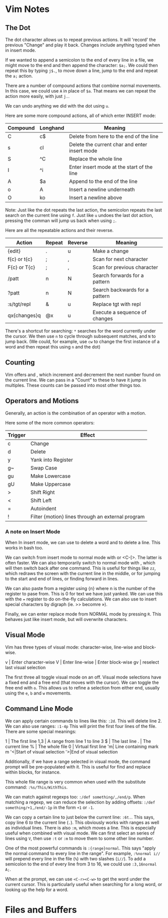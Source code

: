 # Vim Notes

## The Dot

The dot character allows us to repeat previous actions. It will 'record' the previous "Change" and play it back. Changes include anything typed when in insert mode.

If we wanted to append a semicolon to the end of every line in a file, we might move to the end and then append the character: `$a;`. We could then repeat this by typing `j$.`, to move down a line, jump to the end and repeat the `a;` action.

There are a number of compound actions that combine normal movements. In this case, we could use `A` in place of `$a`. That means we can repeat the action more easily, with just `j.`. 

We can undo anything we did with the dot using `u`.

Here are some more compound actions, all of which enter INSERT mode:

Compound | Longhand | Meaning
---------|----------|--------
C | c$ | Delete from here to the end of the line
s | cl | Delete the current char and enter insert mode
S | ^C | Replace the whole line
I | ^i | Enter insert mode at the start of the line
A | $a | Append to the end of the line
o | A<CR> | Insert a newline underneath
O | ko | Insert a newline above

Note: Just like the dot repeats the last action, the semicolon repeats the last search on the current line using `f`. Just like `u` undoes the last dot action, pressing the comman will jump us back when using `;`.

Here are all the repeatable actions and their reverse.

Action | Repeat | Reverse | Meaning
-------|--------|---------|--------
{edit} | . | u | Make a change
f{c} or  t{c} | ; | , | Scan for next character
F{c} or T{c} | ; | , | Scan for previous character
/patt | n | N | Search forwards for a pattern
?patt | n | N | Search backwards for a pattern
:s/tgt/repl | & | u | Replace tgt with repl
qx{changes}q | @x | u | Execute a sequence of changes

There's a shortcut for searching: `*` searches for the word currently under the cursor. We then use `n` to cycle through subsequent matches, and `N` to jump back. (We could, for example, use `cw` to change the first instance of a word and then repeat this using `n` and the dot)

## Counting

Vim offers <C-a> and <C-x>, which increment and decrement the next number found on the current line. We can pass in a "Count" to these to have it jump in multiples. These counts can be passed into most other things too.

## Operators and Motions

Generally, an action is the combination of an operator with a motion.

Here some of the more common operators:

Trigger | Effect
--------|------
c | Change
d | Delete
y | Yank into Register
g~ | Swap Case
gu | Make Lowercase
gU | Make Uppercase
> | Shift Right
< | Shift Left
= | Autoindent
! | Filter {motion} lines through an external program

### A note on Insert Mode

When In insert mode, we can use <C-w> to delete a word and <C-u> to delete a line. This works in bash too.

We can switch from insert mode to normal mode with <Esc> or <C-[>. The latter is often faster. We can also temporarily switch to normal mode with <C-o>, which will then switch back after one command. This is useful for things like `zz`, which redraws the screen with the current line in the middle, or for jumping to the start and end of lines, or finding forward in lines.

We can also paste from a register using <C-r>{n} where n is the number of the register to pase from. This is 0 for text we have just yanked. We can use this with the `=` register to do on-the-fly calculations. We can also use <C-k> to insert special characters by digraph (ie. >> becomre »).

Finally, we can enter replace mode from NORMAL mode by pressing `R`. This behaves just like insert mode, but will overwrite characters.

## Visual Mode

Vim has three types of  visual mode: character-wise, line-wise and block-wise.

v | Enter character-wise
V | Enter line-wise
<C-v> | Enter block-wise
gv | reselect last visual selection

The first three all toggle visual mode on an off. Visual mode selections have a fixed end and a free end (that moves with the cursor). We can toggle the free end with `o`. This allows us to refine a selection from either end, usually using the `e`, `b` and `w` movements.

## Command Line Mode

We can apply certain commands to lines like this: `:2d`. This will delete line 2. We can also use ranges: `:1-4p` This will print the first four lines of the file. There are some special meanings:


1 | The first line
1,3 | A range from line 1 to line 3
$ | The last line
. | The current line
% | The whole file
0 | Virtual first line
'm| Line containing mark m
'<|Start of visual selection
'>|End of visual selection

Additionally, if we have a range selected in visual mode, the command prompt will be pre-populated with it. This is useful for find and replace within blocks, for instance.

This whole file range is very common when used with the substitute command: `:%s/This/WithThis`.

We can match against regexps too: `:/def something/,/end/p`. When matching a regexp, we can reduce the selection by adding offsets: `:/def something/+1,/end/-1p` in the form `+1` or `-1`.

We can copy a certain line to just below the current line: `:6t.`. This says, copy line 6 *to* the current line (`.`). This obviously works with ranges as well as individual lines. There is also `:m`, which moves a line. This is especially useful when combined with visual mode. We can first select an series of lines using `V`, then use `:t` or `:m` to move them to some other line number.

One of the most powerful commands is `:{range}normal`. This says "apply the normal command to every line in the range". For example, `:%normal i//` will prepend every line in the file (`%`) with two slashes (`i//`). To add a semicolon to the end of every line from 3 to 16, we could use `:3,16normal A;`.

When at the prompt, we can use `<C-r><C-w>` to get the word under the current cursor. This is particularly useful when searching for a long word, or looking up the help for a word.


# Files and Buffers


